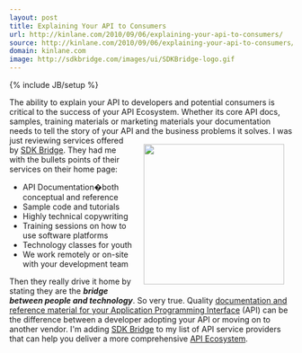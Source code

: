 ```yaml
---
layout: post
title: Explaining Your API to Consumers
url: http://kinlane.com/2010/09/06/explaining-your-api-to-consumers/
source: http://kinlane.com/2010/09/06/explaining-your-api-to-consumers/
domain: kinlane.com
image: http://sdkbridge.com/images/ui/SDKBridge-logo.gif
---
```

{% include JB/setup %}<p><!DOCTYPE html PUBLIC "-//W3C//DTD XHTML 1.0 Transitional//EN"
    "http://www.w3.org/TR/xhtml1/DTD/xhtml1-transitional.dtd">
<html xmlns="http://www.w3.org/1999/xhtml">
  <head>
    <title></title>
  </head>
  <body>
    The ability to explain your API to developers and potential consumers is critical to the success of your API Ecosystem. Whether its core API docs, samples, training materials or marketing
    materials your documentation needs to tell the story of your API and the business problems it solves. <img class="alignnone" style="padding: 15px;" title="SDK Bridge" src=
    "http://sdkbridge.com/images/ui/SDKBridge-logo.gif" alt="" width="250" align="right" />I was just reviewing services offered by <a href="http://sdkbridge.com/index.php" target="_blank">SDK
    Bridge</a>. They had me with the bullets points of their services on their home page:
    <ul class="mainlist">
      <li>API Documentation�both conceptual and reference
      </li>
      <li>Sample code and tutorials
      </li>
      <li>Highly technical copywriting
      </li>
      <li>Training sessions on how to use software platforms
      </li>
      <li>Technology classes for youth
      </li>
      <li>We work remotely or on-site with your development team
      </li>
    </ul>Then they really drive it home by stating they are the <strong><em>bridge between people and technology</em></strong>. So very true. Quality <a href="http://sdkbridge.com/index.php" target=
    "_blank">documentation and reference material for your Application Programming Interface</a> (API) can be the difference between a developer adopting your API or moving on to another vendor. I'm
    adding <a href="http://sdkbridge.com/index.php" target="_blank">SDK Bridge</a> to my list of API service providers that can help you deliver a more comprehensive <a href=
    "http://www.kinlane.com/category/application-program-interface/api-ecosystem/" target="_blank">API Ecosystem</a>.
  </body>
</html></p>
